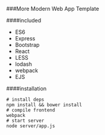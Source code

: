 ###More Modern Web App Template

####included
- ES6
- Express
- Bootstrap
- React
- LESS
- lodash
- webpack
- EJS


####installation
```
# install deps
npm install && bower install
# compile frontend
webpack
# start server
node server/app.js
```
